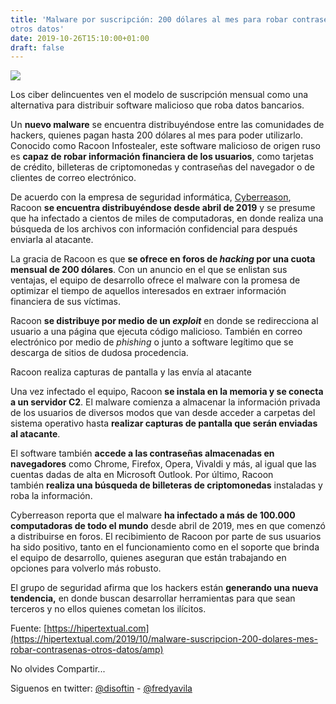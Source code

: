```yaml
---
title: 'Malware por suscripción: 200 dólares al mes para robar contraseñas y
otros datos'
date: 2019-10-26T15:10:00+01:00
draft: false
---
```


[![](https://1.bp.blogspot.com/-6Mux28fQvJY/XbRTjdFEN_I/AAAAAAAALMY/nMhcYkajfq02OyGyklSo8u-1M0V8TWvaQCLcBGAsYHQ/s640/matrix-2503236_1280.jpg)](https://1.bp.blogspot.com/-6Mux28fQvJY/XbRTjdFEN_I/AAAAAAAALMY/nMhcYkajfq02OyGyklSo8u-1M0V8TWvaQCLcBGAsYHQ/s1600/matrix-2503236_1280.jpg)

  
Los ciber delincuentes ven el modelo de suscripción mensual como una alternativa para distribuir software malicioso que roba datos bancarios.

  

Un **nuevo malware** se encuentra distribuyéndose entre las comunidades de hackers, quienes pagan hasta 200 dólares al mes para poder utilizarlo. Conocido como Racoon Infostealer, este software malicioso de origen ruso es **capaz de robar información financiera de los usuarios**, como tarjetas de crédito, billeteras de criptomonedas y contraseñas del navegador o de clientes de correo electrónico.

De acuerdo con la empresa de seguridad informática, [Cyberreason](https://www.cybereason.com/blog/hunting-raccoon-stealer-the-new-masked-bandit-on-the-block), Racoon **se encuentra distribuyéndose desde abril de 2019** y se presume que ha infectado a cientos de miles de computadoras, en donde realiza una búsqueda de los archivos con información confidencial para después enviarla al atacante.

La gracia de Racoon es que **se ofrece en foros de _hacking_ por una cuota mensual de 200 dólares**. Con un anuncio en el que se enlistan sus ventajas, el equipo de desarrollo ofrece el malware con la promesa de optimizar el tiempo de aquellos interesados en extraer información financiera de sus víctimas.

Racoon **se distribuye por medio de un _exploit_** en donde se redirecciona al usuario a una página que ejecuta código malicioso. También en correo electrónico por medio de _phishing_ o junto a software legítimo que se descarga de sitios de dudosa procedencia.

  
  
  
  
  

Racoon realiza capturas de pantalla y las envía al atacante

  

Una vez infectado el equipo, Racoon **se instala en la memoria y se conecta a un servidor C2**. El malware comienza a almacenar la información privada de los usuarios de diversos modos que van desde acceder a carpetas del sistema operativo hasta **realizar capturas de pantalla que serán enviadas al atacante**.

El software también **accede a las contraseñas almacenadas en navegadores** como Chrome, Firefox, Opera, Vivaldi y más, al igual que las cuentas dadas de alta en Microsoft Outlook. Por último, Racoon también **realiza una búsqueda de billeteras de criptomonedas** instaladas y roba la información.

Cyberreason reporta que el malware **ha infectado a más de 100.000 computadoras de todo el mundo** desde abril de 2019, mes en que comenzó a distribuirse en foros. El recibimiento de Racoon por parte de sus usuarios ha sido positivo, tanto en el funcionamiento como en el soporte que brinda el equipo de desarrollo, quienes aseguran que están trabajando en opciones para volverlo más robusto.

El grupo de seguridad afirma que los hackers están **generando una nueva tendencia,** en donde buscan desarrollar herramientas para que sean terceros y no ellos quienes cometan los ilícitos.  
  

Fuente: [https://hipertextual.com](https://hipertextual.com/2019/10/malware-suscripcion-200-dolares-mes-robar-contrasenas-otros-datos/amp)

No olvides Compartir...

Siguenos en twitter: [@disoftin](http://twitter.com/disoftin) - [@fredyavila](http://twitter.com/fredyavila)
